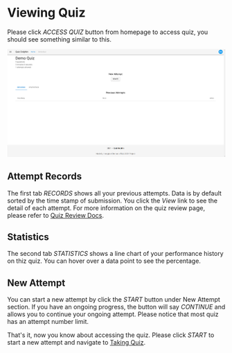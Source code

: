 # Viewing Quiz

Please click *ACCESS QUIZ* button from homepage to access quiz, you should see something similar to this.

![user quiz view](../images/user_quiz.png)

## Attempt Records

The first tab *RECORDS* shows all your previous attempts. Data is by default sorted by the time stamp of submission. You click the *View* link to see the detail of each attempt. For more information on the quiz review page, please refer to [Quiz Review Docs](Quiz-Review.md).

## Statistics

The second tab *STATISTICS* shows a line chart of your performance history on thiz quiz. You can hover over a data point to see the percentage.

## New Attempt

You can start a new attempt by click the *START* button under New Attempt section. If you have an ongoing progress, the button will say *CONTINUE* and allows you to continue your ongoing attempt. Please notice that most quiz has an attempt number limit.



That's it, now you know about accessing the quiz. Please click *START* to start a new attempt and navigate to [Taking Quiz](Taking-Quiz.md).

